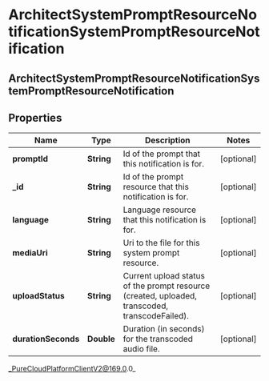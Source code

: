 # ArchitectSystemPromptResourceNotificationSystemPromptResourceNotification

## ArchitectSystemPromptResourceNotificationSystemPromptResourceNotification

## Properties

|Name | Type | Description | Notes|
|------------ | ------------- | ------------- | -------------|
| **promptId** | **String** | Id of the prompt that this notification is for. | [optional] |
| **_id** | **String** | Id of the prompt resource that this notification is for. | [optional] |
| **language** | **String** | Language resource that this notification is for. | [optional] |
| **mediaUri** | **String** | Uri to the file for this system prompt resource. | [optional] |
| **uploadStatus** | **String** | Current upload status of the prompt resource (created, uploaded, transcoded, transcodeFailed). | [optional] |
| **durationSeconds** | **Double** | Duration (in seconds) for the transcoded audio file. | [optional] |



_PureCloudPlatformClientV2@169.0.0_
